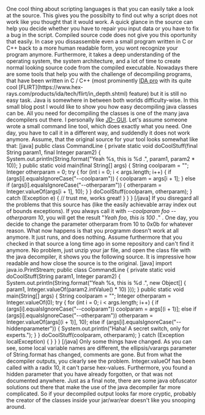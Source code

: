 One cool thing about scripting languages is that you can easily take a look at
the source. This gives you the possibilty to find out why a script does not
work like you thought that it would work. A quick glance in the source can
help you decide whether you have to repair you input data or you have to fix a
bug in the script. Compiled source code does not give you this oportunity that
easily. In case you dissassemble even a small program written in C or C++ back
to a more human readable form, you wont recognize your program anymore.
Furthermore, it takes a deep understanding of the operating system, the system
architecture, and a lot of time to create normal looking source code from the
compiled executable. Nowadays there are some tools that help you with the
challenge of decompiling programs, that have been written in C / C++ (most
prominently [IDA pro](https://www.hex-rays.com/products/ida/index.shtml) with
its quite cool [FLIRT](https://www.hex-
rays.com/products/ida/tech/flirt/in_depth.shtml) feature) but it is still no
easy task. Java is somewhere in between both worlds difficulty-wise. In this
small blog post I would like to show you how easy decompiling java classes can
be. All you need for decompiling the classes is one of the many java
decompilers out there. I personally like [JD-
GUI](http://java.decompiler.free.fr/). Let's assume someone wrote a small
command line tool, which does exactly what you need. One day, you have to call
it in a different way, and suddendly it does not work anymore. Assume, that
the original source for your tool looks somewhat like that: [java] public
class CommandLine { private static void doCoolStuff(final String param1, final
Integer param2) { System.out.println(String.format("Yeah %s, this is %d .",
param1, param2 * 10)); } public static void main(final String[] args) { String
coolparam = ""; Integer otherparam = 0; try { for (int i = 0; i &lt;
args.length; i++) { if (args[i].equalsIgnoreCase("--coolparam")) { coolparam =
args[i + 1]; } else if (args[i].equalsIgnoreCase("--otherparam")) { otherparam
= Integer.valueOf(args[i + 1], 10); } } doCoolStuff(coolparam, otherparam); }
catch (Exception e) { // trust me, works great! } } } [/java] If you disregard
all the problems that this source has (like the easily achievable array index
out of bounds exceptions). If you always call it with _--coolparam foo
--otherparam 10_, you will get the result "_Yeah foo, this is 100 ._" . One
day, you decide to change the parameter otherparam from 10 to 0x0b for
whatever reason. What now happens is that you programm doesn't work at all
anymore. It just runs, and does nothing. Assume furthermore that you checked
in that source a long time ago in some repository and can't find it anymore.
No problem, just unzip your jar file, and open the class file with the java
decompiler, it shows you the following source. It is impressive how readable
and how close the source is to the original. [java] import
java.io.PrintStream; public class CommandLine { private static void
doCoolStuff(String param1, Integer param2) {
System.out.println(String.format("Yeah %s, this is %d .", new Object[] {
param1, Integer.valueOf(param2.intValue() * 10) })); } public static void
main(String[] args) { String coolparam = ""; Integer otherparam =
Integer.valueOf(0); try { for (int i = 0; i &lt; args.length; i++) { if
(args[i].equalsIgnoreCase("--coolparam")) coolparam = args[(i + 1)]; else if
(args[i].equalsIgnoreCase("--otherparam")) otherparam =
Integer.valueOf(args[(i + 1)], 10); else if (args[i].equalsIgnoreCase("--
hiddenparameter")) { System.out.println("Haha! A secret switch, only for
experts."); } } doCoolStuff(coolparam, otherparam); } catch (Exception
localException) { } } } [/java] Only some things have changed. As you can see,
some local variable names are different, the ellipsis/varargs parameter of
String.format has changed, comments are gone. But from what the decompiler
outputs, you clearly see the problem. Integer.valueOf has been called with a
radix 10, it can't parse hex-values. Furthermore, you found a hidden parameter
that you have already forgotten, or that was not documented anywhere. Just as
a final note, there are some java obfuscator solutions out there that make the
use of the java decompiler far more complicated. So if your decompiled output
looks far more cryptic, probably the creator of the classes inside your
jar/war/ear doesn't like you snooping around.

